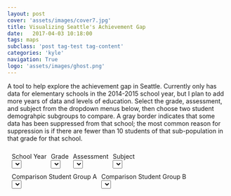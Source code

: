 ```yaml
---
layout: post
cover: 'assets/images/cover7.jpg'
title: Visualizing Seattle's Achievement Gap
date:   2017-04-03 10:18:00
tags: maps
subclass: 'post tag-test tag-content'
categories: 'kyle'
navigation: True
logo: 'assets/images/ghost.png'
---
```


<script charset="utf-8" type="text/javascript" src="http://d3js.org/d3.v4.min.js"></script>
<script charset="utf-8" type="text/javascript" src="http://d3js.org/queue.v1.min.js"></script>
<script charset="utf-8" type="text/javascript" src="http://d3js.org/topojson.v0.min.js"></script>


<style>

svg {
  position: relative;
}


.map {
  width: 960px;
  height: 500px;
}
.map {
  position: relative;
  overflow: hidden;
}
.layer {
  position: absolute;
}
.tile {
  pointer-events: none;
  position: absolute;
  width: 256px;
  height: 256px;
}

	.info {
		padding: 6px 8px;
		font: 14px/16px Arial, Helvetica, sans-serif;
		background: white;
		background: rgba(255,255,255,0.8);
		box-shadow: 0 0 15px rgba(0,0,0,0.2);
		border-radius: 5px;
	}
	.info h4 {
		margin: 0 0 5px;
		color: #777;
	}
.legend {
	text-align: left;
	line-height: 18px;
	color: #555;
}
.legend i {
	width: 18px;
	height: 18px;
	float: left;
	margin-right: 8px;
	opacity: 0.7;
}

.control-container {
  display: inline-block;
  padding: 5px;
}

.control-group {
  display: table-row;
}


</style>
A tool to help explore the achievement gap in Seattle. Currently only has data for elementary schools in the 2014-2015 school year, but I plan to add more years of data and levels of education. Select the grade, assessment, and subject from the dropdown menus below, then choose two student demograhpic subgroups to compare. A gray border indicates that some data has been suppressed from that school; the most common reason for suppression is if there are fewer than 10 students of that sub-population in that grade for that school.


<div id="control-main" class="control-container">
  <div id="control-group-assessment" class="control-container control-group">
    <div id="control-container-select-year" class="control-container control-container-select">
      <div id="control-label-select-year" class="control-label control-label-select">
        School Year
      </div>
      <div id="control-select-year">
        <select id="schoolYear"></select>
      </div>
    </div>
    <div id="control-container-select-grade" class="control-container control-container-select">
      <div id="control-label-select-grade" class="control-label control-label-select">
        Grade
      </div>
      <div id="control-select-grade">
        <select id="grade"></select>
      </div>
    </div>
    <div id="control-container-select-assessment" class="control-container control-container-select">
      <div id="control-label-select-assessment" class="control-label control-label-select">
        Assessment
      </div>
      <div id="control-select-assessment">
        <select id="assessment"></select>
      </div>
    </div>
    <div id="control-container-select-subject" class="control-container control-container-select">
      <div id="control-label-select-subject" class="control-label control-label-select">
        Subject
      </div>
      <div id="control-select-subject">
        <select id="subject"></select>
      </div>
    </div>
  </div>
  <div id="control-group-demographic" class="control-container control-group">
    <div id="control-container-select-demoA" class="control-container control-container-select">
      <div id="control-label-select-demoA" class="control-label control-label-select">
        Comparison Student Group A
      </div>
      <div id="control-select-demoA">
        <select id="demoA"></select>
      </div>
    </div>
    <div id="control-container-select-demoB" class="control-container control-container-select">
      <div id="control-label-select-demoB" class="control-label control-label-select">
        Comparison Student Group B
      </div>
      <div id="control-select-demoB">
        <select id="demoB"></select>
      </div>
    </div>
  </div>
</div>
<div id="map">
</div>


<script>

// To make sure highlighted school shows up correctly
d3.selection.prototype.moveToFront = function() {  
  return this.each(function(){
    this.parentNode.appendChild(this);
  });
};

// Build the dropdown
d3.json("valid_elementary_inputs.json", function(error, collection) {
  if (error) throw error;

  var valid_inputs = collection;

  // Build year dropdown
  d3.select("#schoolYear").on("change", onChangeBroad)
      .selectAll("option")
      .remove()
      .data(Object.keys(valid_inputs))
      .enter()
      .append("option")
      .text(function (d) { return d; });

  resetDropdown(valid_inputs, "2014-2015", "3rd", "SBA", "ELA", "Black / African American", "White")

  function onChangeBroad() {

    dropdown = pollDropdown();

    resetDropdown(valid_inputs, dropdown["year"], dropdown["grade"],
                  dropdown["assessment"], dropdown["subject"], dropdown["demoA"], dropdown["demoB"])

    onChangeMap();

  }

  function onChangeMap() {
    var feature = g.selectAll("path")
             .style("fill",function (d,i) { return getColor(computeGap(d.properties)) })
             .style("stroke",function (d,i) { return getBorderColor(computeMiss(d.properties))})
             .style("stroke-width", 2)
             .style("stroke-dasharray", 3)
             .attr("fill-opacity",0.7)
             .style("stroke-opacity",1)
             .on("mouseover",highlightFeature)
             .on("click", highlightFeature)
             .on("mouseout", resetHighlightMouse)
             .on("dblclick", zoomToFeature);
  };

  function resetDropdown(valid_inputs, year, grade, assessment, subject, demoA, demoB) {

      // Update grade
      d3.select("#grade").on("change", onChangeBroad)
          .selectAll("option")
          .remove()
      d3.select("#grade").on("change", onChangeBroad)
          .selectAll("option")
      	  .data(Object.keys(valid_inputs[year]))
          .enter()
      	  .append("option")
      		.text(function (d) { return d; })

      if (isValidOpt("grade", grade)) {
        d3.select("#grade").property("value", grade);
      } else{
        var grade = d3.select("#grade").node().value
      };


      // Update assessment
      d3.select("#assessment").on("change", onChangeBroad)
          .selectAll("option")
          .remove()
      d3.select("#assessment").on("change", onChangeBroad)
          .selectAll("option")
      	  .data(Object.keys(valid_inputs[year][grade]))
          .enter()
      	  .append("option")
      		.text(function (d) { return d; });

      if (isValidOpt("assessment", assessment)) {
        d3.select("#assessment").property("value", assessment);
      } else{
        var assessment = d3.select("#assessment").node().value
      };

      // Update subject
      d3.select("#subject").on("change", onChangeBroad)
          .selectAll("option")
          .remove()
      d3.select("#subject").on("change", onChangeBroad)
          .selectAll("option")
          .data(Object.keys(valid_inputs[year][grade][assessment]))
          .enter()
          .append("option")
          .text(function (d) { return d; });

      if (isValidOpt("subject", subject)) {
        d3.select("#subject").property("value", subject);
      } else{
        var subject = d3.select("#subject").node().value
      };

      // Update demoA
      d3.select("#demoA").on("change", onChangeMap)
          .selectAll("option")
          .remove()
      d3.select("#demoA").on("change", onChangeMap)
          .selectAll("option")
          .data(valid_inputs[year][grade][assessment][subject])
          .enter()
          .append("option")
          .text(function (d) { return d; });

      if (isValidOpt("demoA", demoA)) {
        d3.select("#demoA").property("value", demoA);
      };
      // Update demoB
      d3.select("#demoB").on("change", onChangeMap)
          .selectAll("option")
          .remove()
      d3.select("#demoB").on("change", onChangeMap)
          .selectAll("option")
          .data(valid_inputs[year][grade][assessment][subject])
          .enter()
          .append("option")
          .text(function (d) { return d; });

      if (isValidOpt("demoB", demoB)) {
        d3.select("#demoB").property("value", demoB);
      };

  }

});

// Build the map
var map = L.map('map').setView([47.6062, -122.3321], 11);
L.tileLayer('http://server.arcgisonline.com/ArcGIS/rest/services/Canvas/World_Light_Gray_Base/MapServer/tile/{z}/{y}/{x}', {
	maxZoom: 18,
	attribution: '&copy; <a href="http://www.openstreetmap.org/copyright">OpenStreetMap</a>'
}).addTo(map);

var svg = d3.select(map.getPanes().overlayPane).append("svg"),
    g = svg.append("g").attr("class", "leaflet-zoom-hide");

// Grab the student data
d3.json("elementary_layer.json", function(error, collection) {
  if (error) throw error;



  var transform = d3.geoTransform({point: projectPoint}),
      path = d3.geoPath().projection(transform);

  var feature = g.selectAll("path")
      .data(collection.features)
    .enter().append("path").attr("d", path)
           .style("fill",function (d,i) { return getColor(computeGap(d.properties)) })
           .style("stroke",function (d,i) { return getBorderColor(computeMiss(d.properties))})
           .style("stroke-width", 2)
           .style("stroke-dasharray", 3)
           .attr("fill-opacity",0.7)
           .style("stroke-opacity",1)
           .on("mouseover",highlightFeature)
           .on("click", highlightFeature)
           .on("mouseout", resetHighlightMouse)
           .on("dblclick", zoomToFeature);
   map.on("viewreset", reset);
   reset();

   // Reposition the SVG to cover the features.
   function reset() {
     var bounds = path.bounds(collection),
         topLeft = bounds[0],
         bottomRight = bounds[1];

     svg .attr("width", bottomRight[0] - topLeft[0])
         .attr("height", bottomRight[1] - topLeft[1])
         .style("left", topLeft[0] + "px")
         .style("top", topLeft[1] + "px");

     g.attr("transform", "translate(" + -topLeft[0] + "," + -topLeft[1] + ")");

     feature.attr("d", path);
   }


  // Use Leaflet to implement a D3 geometric transformation.
  function projectPoint(x, y) {
    var point = map.latLngToLayerPoint(new L.LatLng(y, x));
    this.stream.point(point.x, point.y);
  }



});
map.attributionControl.addAttribution('Assessment data &copy; <a href="http://www.k12.wa.us/">OSPI</a>');

var legend = L.control({position: 'bottomright'});

legend.onAdd = function (map) {

  var div = L.DomUtil.create('div', 'info legend'),
    grades = [60, 60, 45, 30, 15, 5, 5, 15, 30, 45,  60],
    labels = [],
    from, to;

  for (var i = 0; i < grades.length; i++) {
    from = grades[i];
    to = grades[i + 1];

    var flip_spot = 5;

    var flip = i >= flip_spot

    if (i==0 || i==(grades.length-1)) {

      if (flip) {
        var color = getColor(-grades[i]-1)
      } else {
        var color = getColor(grades[i]+1)
      }

      labels.push(
        '<i style="background:' + color + '"></i> ' +
        from + '+');

    } else if (i==flip_spot) {
        var color = getColor(0)
        labels.push(
          '<i style="background:' + color + '"></i> ' +
          grades[i] + '&ndash;' + grades[i+1]);
      } else if (flip) {
        console.log(-(grades[i+1] - grades[i])/2 -grades[i])
        var color = getColor(-(grades[i+1] - grades[i])/2 -grades[i])
        labels.push(
          '<i style="background:' + color + '"></i> ' +
          grades[i] + '&ndash;' + grades[i+1]);
      }
      else {
        var color = getColor((grades[i] - grades[i+1])/2 +grades[i+1])
        labels.push(
          '<i style="background:' + color + '"></i> ' +
          grades[i] + '&ndash;' + grades[i+1]);
      }
    }




  div.innerHTML = labels.join('<br>');
  return div;
};

legend.addTo(map);

// get color depending on population density value
function getColor(d) {
 return d > 60 ? '#313695' :
        d > 45  ? '#4575b4' :
        d > 30  ? '#74add1' :
        d > 15  ? '#abd9e9' :
        d > 5   ? '#e0f3f8' :
        d > -5   ? '#ffffbf' :
        d > -15  ? '#fee090' :
        d > -30 ? '#fdae61' :
        d > -45  ? '#f46d43' :
        d > -60   ? '#d73027' :
                   '#a50026';
}
function getBorderColor(d) {
 return d  ? 'gray' :
                   'black';
}


// control that shows state info on hover
var info = L.control();

info.onAdd = function (map) {
  this._div = L.DomUtil.create('div', 'info');
  this.update();
  return this._div;
};

info.update = function (props) {
  this._div.innerHTML = computeText(props)
};
info.addTo(map);

function isValidOpt(select_id, option) {


  var opts = document.getElementById(select_id).options;
  var opt_values = [];
  for (i = 0; i < opts.length; i++) {
    opt_values.push(opts[i].value);
  }


  return (opt_values.indexOf(option) > -1);

};

function pollDropdown() {
  var current_year = d3.select("#schoolYear").node().value
  var current_grade = d3.select("#grade").node().value
  var current_assessment = d3.select("#assessment").node().value
  var current_subject = d3.select("#subject").node().value
  var demoA = d3.select("#demoA").node().value
  var demoB = d3.select("#demoB").node().value

  return {
          "year": current_year,
          "grade": current_grade,
          "assessment": current_assessment,
          "subject": current_subject,
          "demoA": demoA,
          "demoB": demoB
        };
};


var lastClicked;

function highlightFeature(e) {

  var feature = d3.select(this)
  feature.style("stroke-width", 5)
  feature.moveToFront()
  feature.style("stroke-dasharray", 0 )
  feature.attr("fill-opacity",0.7)
  feature.style("stroke-opacity",1)
  var layer = e.target;


  info.update(e.properties);
  if (lastClicked && (lastClicked.id != feature.id)) {
    resetHighlightClick(lastClicked);
  }

  lastClicked = feature;
}
function resetHighlightMouse(feature) {
  var feature = d3.select(this)
  resetStyle(feature)
  info.update();
}
function resetHighlightClick(feature) {

  resetStyle(feature)
}

function resetStyle(feature) {

  feature.style("stroke-width", 2)
  feature.style("stroke-dasharray", 3)
  feature.attr("fill-opacity",0.7)
  feature.style("stroke-opacity",1.0)
}

function zoomToFeature(e) {
  map.fitBounds(e.target.getBounds());
}

function onEachFeature(feature, layer) {
  layer.on({
    mouseover: highlightFeature,
    click: highlightFeature,
    mouseout: resetHighlightMouse,
    dblclick: zoomToFeature
  });
}

function computeGap(properties) {
  var dropdown = pollDropdown();
  var year = dropdown["year"]
  var grade = dropdown["grade"]
  var assessment = dropdown["assessment"]
  var subject = dropdown["subject"]
  var demoA = dropdown["demoA"]
  var demoB = dropdown["demoB"]


  var valA = properties[year][grade][assessment][subject][demoA].value
  var valB = properties[year][grade][assessment][subject][demoB].value
  gap = valA - valB;

  return valA-valB
};

function computeMiss(properties) {
  var dropdown = pollDropdown();
  var year = dropdown["year"]
  var grade = dropdown["grade"]
  var assessment = dropdown["assessment"]
  var subject = dropdown["subject"]
  var demoA = dropdown["demoA"]
  var demoB = dropdown["demoB"]

  var missA = properties[year][grade][assessment][subject][demoA].missing
  var missB = properties[year][grade][assessment][subject][demoB].missing

  return (missA || missB)
}

function computeText(properties) {

  if (properties){

    var dropdown = pollDropdown();
    var year = dropdown["year"]
    var grade = dropdown["grade"]
    var assessment = dropdown["assessment"]
    var subject = dropdown["subject"]
    var demoA = dropdown["demoA"]
    var demoB = dropdown["demoB"]
    var valA = properties[year][grade][assessment][subject][demoA].value
    var valB = properties[year][grade][assessment][subject][demoB].value
    var missA = properties[year][grade][assessment][subject][demoA].missing
    var missB = properties[year][grade][assessment][subject][demoB].missing

    if (valA < valB) {
      var lowVal = valA;
      var highVal = valB;
      var lowMiss = missA;
      var highMiss = missB;
      var lowName = demoA;
      var highName = demoB;
    } else {
      var lowVal = valB;
      var highVal = valA;
      var lowMiss = missB;
      var highMiss = missA;
      var lowName = demoB;
      var highName = demoA;
    }

    // Add a space to the names so I can get rid of all

    var gap = highVal - lowVal;
    gap = gap.toFixed(1)

    if (highName == "All"){
      var highName = ""
    } else {
      var highName = highName + " "
    }
    if (lowName == "All"){
      var lowName = ""
    } else {
      var lowName = lowName + " "
    }


    if (missA && missB) {
      ret = '<h4>Achievement Gap</h4>' +  (properties ?
        '<b>' + properties.ES_ZONE + '</b><br />' + 'All data are suppressed for this school. City-wide, '+ gap + '% more ' + highName + 'students meet standards than their ' + lowName + 'peers'
        : 'Hover over a school');
    } else if(highMiss) {
      ret = '<h4>Achievement Gap</h4>' +  (properties ?
        '<b>' + properties.ES_ZONE + '</b><br />' + highName +'student data are suppressed for this school. City-wide, '+ gap + '% more ' + highName + 'students meet standards than '+ lowName + 'students at this school'
        : 'Hover over a school');
    } else if(lowMiss) {

      ret = '<h4>Achievement Gap</h4>' +  (properties ?
        '<b>' + properties.ES_ZONE + '</b><br />' + lowName +'student data are suppressed for this school. '+ gap + '% more ' + highName + 'students at this school meet standards than '+ lowName + 'students city-wide.'
        : 'Hover over a school');
    } else {
      if (highName != "All") {
        ret = '<h4>Achievement Gap</h4>' +  (properties ?
          '<b>' + properties.ES_ZONE + '</b><br />' + gap + '% more ' + highName + 'students meet standards than their ' + lowName + 'peers at this school.'
          : 'Hover over a school');
      } else {
        ret = '<h4>Achievement Gap</h4>' +  (properties ?
          '<b>' + properties.ES_ZONE + '</b><br />' + gap + '% fewer ' + lowName + ' students meet standards than their peers at this school.'
          : 'Hover over a school');
      }

    }
    return ret;
  }
  return '<h4>Achievement Gap</h4>' + 'Hover over a school'
};

</script>

